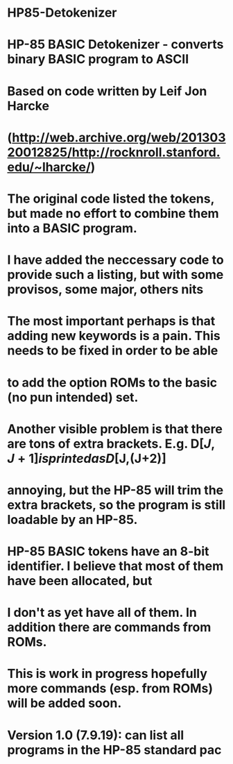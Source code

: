 # HP85-Detokenizer
# 
# HP-85 BASIC Detokenizer - converts binary BASIC program to ASCII
# 
# Based on code written by Leif Jon Harcke
# 	(http://web.archive.org/web/20130320012825/http://rocknroll.stanford.edu/~lharcke/)
# 
# The original code listed the tokens, but made no effort to combine them into a BASIC program.
# 
# I have added the neccessary code to provide such a listing, but with some provisos, some major, others nits
# The most important perhaps is that adding new keywords is a pain. This needs to be fixed in order to be able
# to add the option ROMs to the basic (no pun intended) set.
# 
# Another visible problem is that there are tons of extra brackets. E.g. D$[J,J+1] is printed as D$[J,(J+2)]
# annoying, but the HP-85 will trim the extra brackets, so the program is still loadable by an HP-85.
# 
# HP-85 BASIC tokens have an 8-bit identifier. I believe that most of them have been allocated, but
# I don't as yet have all of them. In addition there are commands from ROMs.
# 
# This is work in progress hopefully more commands (esp. from ROMs) will be added soon.
# 
# Version 1.0 (7.9.19): can list all programs in the HP-85 standard pac
# 
